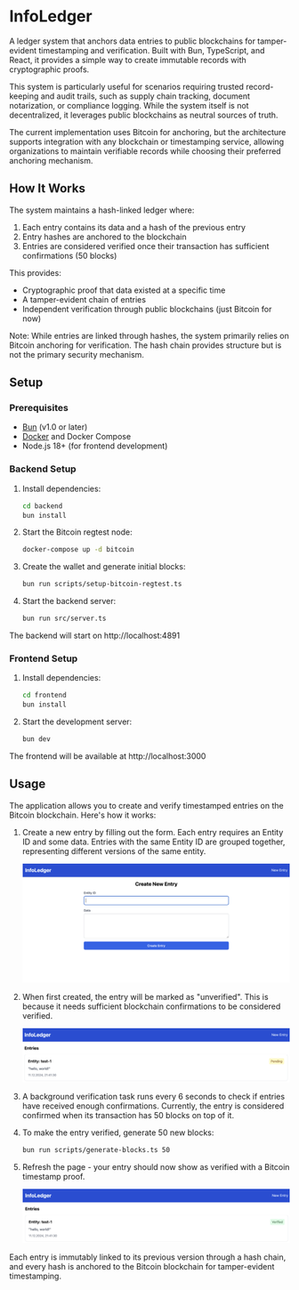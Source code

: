 # InfoLedger

A ledger system that anchors data entries to public blockchains for tamper-evident timestamping and verification. Built with Bun, TypeScript, and React, it provides a simple way to create immutable records with cryptographic proofs.

This system is particularly useful for scenarios requiring trusted record-keeping and audit trails, such as supply chain tracking, document notarization, or compliance logging. While the system itself is not decentralized, it leverages public blockchains as neutral sources of truth.

The current implementation uses Bitcoin for anchoring, but the architecture supports integration with any blockchain or timestamping service, allowing organizations to maintain verifiable records while choosing their preferred anchoring mechanism.

## How It Works

The system maintains a hash-linked ledger where:
1. Each entry contains its data and a hash of the previous entry
2. Entry hashes are anchored to the blockchain
3. Entries are considered verified once their transaction has sufficient confirmations (50 blocks)

This provides:
- Cryptographic proof that data existed at a specific time
- A tamper-evident chain of entries
- Independent verification through public blockchains (just Bitcoin for now)

Note: While entries are linked through hashes, the system primarily relies on Bitcoin anchoring for verification. The hash chain provides structure but is not the primary security mechanism.

## Setup

### Prerequisites
- [Bun](https://bun.sh/) (v1.0 or later)
- [Docker](https://www.docker.com/) and Docker Compose
- Node.js 18+ (for frontend development)

### Backend Setup

1. Install dependencies:
   ```bash
   cd backend
   bun install
   ```

2. Start the Bitcoin regtest node:
   ```bash
   docker-compose up -d bitcoin
   ```

3. Create the wallet and generate initial blocks:
   ```bash
   bun run scripts/setup-bitcoin-regtest.ts
   ```

4. Start the backend server:
   ```bash
   bun run src/server.ts
   ```

The backend will start on http://localhost:4891

### Frontend Setup

1. Install dependencies:
   ```bash
   cd frontend
   bun install
   ```

2. Start the development server:
   ```bash
   bun dev
   ```

The frontend will be available at http://localhost:3000

## Usage

The application allows you to create and verify timestamped entries on the Bitcoin blockchain. Here's how it works:

1. Create a new entry by filling out the form. Each entry requires an Entity ID and some data.
   Entries with the same Entity ID are grouped together, representing different versions of the same entity.

   <img src="docs/images/create-new-entry.png" alt="create entity form" width="600">

2. When first created, the entry will be marked as "unverified". This is because it needs sufficient blockchain confirmations to be considered verified.

   <img src="docs/images/unverified-entry.png" alt="unverified entry" width="600">

3. A background verification task runs every 6 seconds to check if entries have received enough confirmations.
   Currently, the entry is considered confirmed when its transaction has 50 blocks on top of it.

4. To make the entry verified, generate 50 new blocks:
   ```bash
   bun run scripts/generate-blocks.ts 50
   ```

5. Refresh the page - your entry should now show as verified with a Bitcoin timestamp proof.

   <img src="docs/images/verified-entry.png" alt="verified entry" width="600">

Each entry is immutably linked to its previous version through a hash chain, and every hash is anchored to the Bitcoin blockchain for tamper-evident timestamping.

